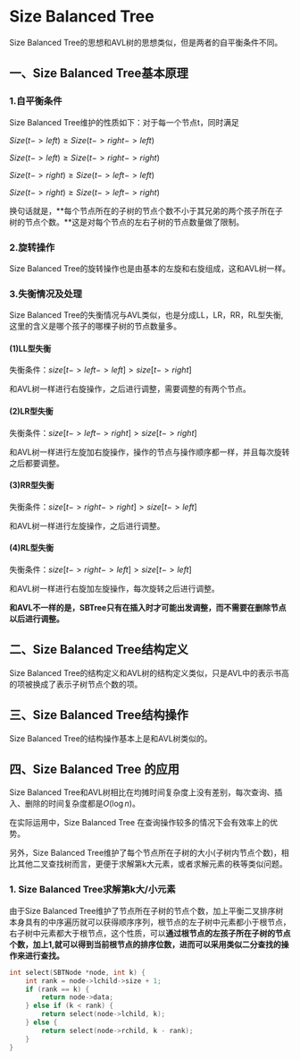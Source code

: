 # Size Balanced Tree

Size Balanced Tree的思想和AVL树的思想类似，但是两者的自平衡条件不同。

## 一、Size Balanced Tree基本原理

### 1.自平衡条件

Size Balanced Tree维护的性质如下：对于每一个节点t，同时满足

$Size(t->left) \ge Size(t->right->left)$

$Size(t->left) \ge Size(t->right->right)$

$Size(t->right) \ge Size(t->left->left)$

$Size(t->right) \ge Size(t->left->right)$

换句话就是，**每个节点所在的子树的节点个数不小于其兄弟的两个孩子所在子树的节点个数。**这是对每个节点的左右子树的节点数量做了限制。



### 2.旋转操作

Size Balanced Tree的旋转操作也是由基本的左旋和右旋组成，这和AVL树一样。



### 3.失衡情况及处理

Size Balanced Tree的失衡情况与AVL类似，也是分成LL，LR，RR，RL型失衡,这里的含义是哪个孩子的哪棵子树的节点数量多。

#### (1)LL型失衡

失衡条件：$size[t->left->left] > size[t->right]$

和AVL树一样进行右旋操作，之后进行调整，需要调整的有两个节点。

#### (2)LR型失衡

失衡条件：$size[t->left->right] > size[t->right]$

和AVL树一样进行左旋加右旋操作，操作的节点与操作顺序都一样，并且每次旋转之后都要调整。

#### (3)RR型失衡

失衡条件：$size[t->right->right] > size[t->left]$

和AVL树一样进行左旋操作，之后进行调整。

#### (4)RL型失衡

失衡条件：$size[t->right->left]>size[t->left]$

和AVL树一样进行右旋加左旋操作，每次旋转之后进行调整。



**和AVL不一样的是，SBTree只有在插入时才可能出发调整，而不需要在删除节点以后进行调整。**



## 二、Size Balanced Tree结构定义

Size Balanced Tree的结构定义和AVL树的结构定义类似，只是AVL中的表示书高的项被换成了表示子树节点个数的项。



## 三、Size Balanced Tree结构操作

Size Balanced Tree的结构操作基本上是和AVL树类似的。



## 四、Size Balanced Tree 的应用

Size Balanced Tree和AVL树相比在均摊时间复杂度上没有差别，每次查询、插入、删除的时间复杂度都是$O(\log{n})$。

在实际运用中，Size Balanced Tree 在查询操作较多的情况下会有效率上的优势。

另外，Size Balanced Tree维护了每个节点所在子树的大小(子树内节点个数)，相比其他二叉查找树而言，更便于求解第k大元素，或者求解元素的秩等类似问题。

### 1. Size Balanced Tree求解第k大/小元素

由于Size Balanced Tree维护了节点所在子树的节点个数，加上平衡二叉排序树本身具有的中序遍历就可以获得顺序序列，根节点的左子树中元素都小于根节点，右子树中元素都大于根节点，这个性质，可以**通过根节点的左孩子所在子树的节点个数，加上1,就可以得到当前根节点的排序位数，进而可以采用类似二分查找的操作来进行查找。**

```c++
int select(SBTNode *node, int k) {
    int rank = node->lchild->size + 1;
    if (rank == k) {
        return node->data;
    } else if (k < rank) {
        return select(node->lchild, k);
    } else {
        return select(node->rchild, k - rank);
    }
}
```



